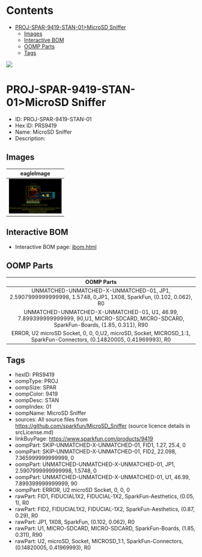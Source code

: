 



Contents
========

* [PROJ-SPAR-9419-STAN-01>MicroSD Sniffer](#proj-spar-9419-stan-01microsd-sniffer)
	* [Images](#images)
	* [Interactive BOM](#interactive-bom)
	* [OOMP Parts](#oomp-parts)
	* [Tags](#tags)
  
![][im]
# PROJ-SPAR-9419-STAN-01>MicroSD Sniffer

- ID: PROJ-SPAR-9419-STAN-01
- Hex ID: PRS9419
- Name: MicroSD Sniffer
- Description: 

## Images
  
  

|eagleImage|
| :---: |
|[![eagleImage](eagleImage_140.png)](eagleImage_600.png)|

## Interactive BOM

- Interactive BOM page: [ibom.html](kicad/bom/ibom.html)

## OOMP Parts
  

|OOMP Parts|
| :---: |
|UNMATCHED-UNMATCHED-X-UNMATCHED-01, JP1, 2.5907999999999998, 1.5748, 0,JP1, 1X08, SparkFun, (0.102, 0.062), R0|
|UNMATCHED-UNMATCHED-X-UNMATCHED-01, U1, 46.99, 7.899399999999999, 90,U1, MICRO-SDCARD, MICRO-SDCARD, SparkFun-Boards, (1.85, 0.311), R90|
|ERROR, U2 microSD Socket, 0, 0, 0,U2, microSD, Socket, MICROSD_1:1, SparkFun-Connectors, (0.14820005, 0.41969993), R0|

## Tags

- hexID: PRS9419
- oompType: PROJ
- oompSize: SPAR
- oompColor: 9419
- oompDesc: STAN
- oompIndex: 01
- oompName: MicroSD Sniffer
- sources: All source files from https://github.com/sparkfun/MicroSD_Sniffer (source licence details in srcLicense.md)
- linkBuyPage: https://www.sparkfun.com/products/9419
- oompPart: SKIP-UNMATCHED-X-UNMATCHED-01, FID1, 1.27, 25.4, 0
- oompPart: SKIP-UNMATCHED-X-UNMATCHED-01, FID2, 22.098, 7.365999999999999, 0
- oompPart: UNMATCHED-UNMATCHED-X-UNMATCHED-01, JP1, 2.5907999999999998, 1.5748, 0
- oompPart: UNMATCHED-UNMATCHED-X-UNMATCHED-01, U1, 46.99, 7.899399999999999, 90
- oompPart: ERROR, U2 microSD Socket, 0, 0, 0
- rawPart: FID1, FIDUCIAL1X2, FIDUCIAL-1X2, SparkFun-Aesthetics, (0.05, 1), R0
- rawPart: FID2, FIDUCIAL1X2, FIDUCIAL-1X2, SparkFun-Aesthetics, (0.87, 0.29), R0
- rawPart: JP1, 1X08, SparkFun, (0.102, 0.062), R0
- rawPart: U1, MICRO-SDCARD, MICRO-SDCARD, SparkFun-Boards, (1.85, 0.311), R90
- rawPart: U2, microSD, Socket, MICROSD_1:1, SparkFun-Connectors, (0.14820005, 0.41969993), R0



[im]: eagleImage_450.png
